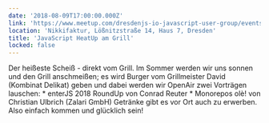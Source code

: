 ```yaml
---
date: '2018-08-09T17:00:00.000Z'
link: 'https://www.meetup.com/dresdenjs-io-javascript-user-group/events/242600617'
location: 'Nikkifaktur, Lößnitzstraße 14, Haus 7, Dresden'
title: 'JavaScript HeatUp am Grill'
locked: false
---
```

Der heißeste Scheiß - direkt vom Grill. Im Sommer werden wir uns sonnen und den Grill anschmeißen; es wird Burger vom Grillmeister David (Kombinat Delikat) geben und dabei werden wir OpenAir zwei Vorträgen lauschen: * enterJS 2018 RoundUp von Conrad Reuter * Monorepos olè! von Christian Ulbrich (Zalari GmbH) Getränke gibt es vor Ort auch zu erwerben. Also einfach kommen und glücklich sein!
